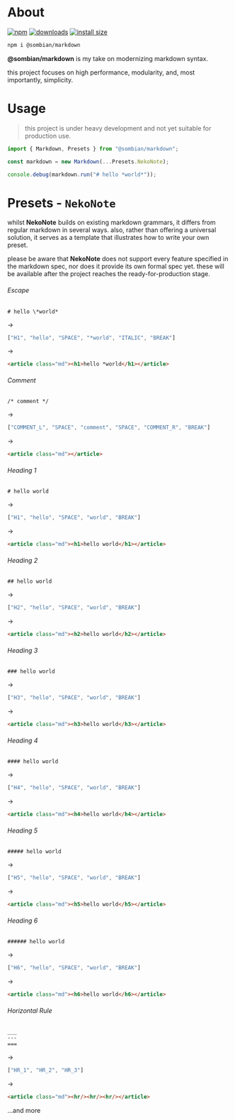# About

[![npm](https://badgen.net/npm/v/@sombian/markdown)](https://www.npmjs.com/package/@sombian/markdown)
[![downloads](https://badgen.net/npm/dt/@sombian/markdown)](https://www.npmjs.com/package/@sombian/markdown)
[![install size](https://packagephobia.com/badge?p=@sombian/markdown)](https://packagephobia.com/result?p=@sombian/markdown)

```sh
npm i @sombian/markdown
```

**@sombian/markdown** is my take on modernizing markdown syntax.

this project focuses on high performance, modularity, and, most importantly, simplicity.

# Usage

> this project is under heavy development and not yet suitable for production use.

```ts
import { Markdown, Presets } from "@sombian/markdown";

const markdown = new Markdown(...Presets.NekoNote);

console.debug(markdown.run("# hello *world*"));
```

# Presets - `NekoNote`

whilst **NekoNote** builds on existing markdown grammars, it differs from regular markdown in several ways. also, rather than offering a universal solution, it serves as a template that illustrates how to write your own preset.

please be aware that **NekoNote** does not support every feature specified in the markdown spec, nor does it provide its own formal spec yet. these will be available after the project reaches the ready-for-production stage.


###### Escape

```
# hello \*world*
```
->
```ts
["H1", "hello", "SPACE", "*world", "ITALIC", "BREAK"]
```
->

```html
<article class="md"><h1>hello *world</h1></article>
```

###### Comment

```
/* comment */
```
->
```ts
["COMMENT_L", "SPACE", "comment", "SPACE", "COMMENT_R", "BREAK"]
```
->
```html
<article class="md"></article>
```

###### Heading 1

```
# hello world
```
->
```ts
["H1", "hello", "SPACE", "world", "BREAK"]
```
->
```html
<article class="md"><h1>hello world</h1></article>
```

###### Heading 2

```
## hello world
```
->
```ts
["H2", "hello", "SPACE", "world", "BREAK"]
```
->
```html
<article class="md"><h2>hello world</h2></article>
```

###### Heading 3

```
### hello world
```
->
```ts
["H3", "hello", "SPACE", "world", "BREAK"]
```
->
```html
<article class="md"><h3>hello world</h3></article>
```

###### Heading 4

```
#### hello world
```
->
```ts
["H4", "hello", "SPACE", "world", "BREAK"]
```
->
```html
<article class="md"><h4>hello world</h4></article>
```

###### Heading 5

```
##### hello world
```
->
```ts
["H5", "hello", "SPACE", "world", "BREAK"]
```
->
```html
<article class="md"><h5>hello world</h5></article>
```

###### Heading 6

```
###### hello world
```
->
```ts
["H6", "hello", "SPACE", "world", "BREAK"]
```
->
```html
<article class="md"><h6>hello world</h6></article>
```

###### Horizontal Rule

```
___
---
===
```
->
```ts
["HR_1", "HR_2", "HR_3"]
```
->
```html
<article class="md"><hr/><hr/><hr/></article>
```

...and more
